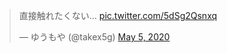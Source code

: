 <blockquote class="twitter-tweet"><p lang="ja" dir="ltr">直接触れたくない… <a href="https://t.co/5dSg2Qsnxq">pic.twitter.com/5dSg2Qsnxq</a></p>&mdash; ゆうもや (@takex5g) <a href="https://twitter.com/takex5g/status/1257623132153638912?ref_src=twsrc%5Etfw">May 5, 2020</a></blockquote>
